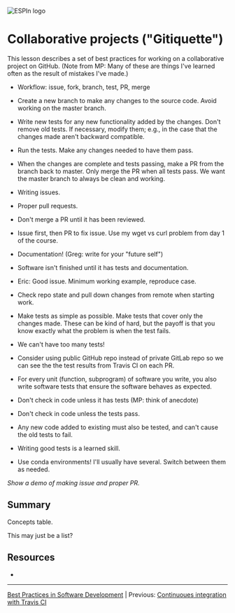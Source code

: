 ![ESPIn logo](../../media/ESPIn.png)

# Collaborative projects ("Gitiquette")

This lesson describes a set of best practices
for working on a collaborative project on GitHub.
(Note from MP: Many of these are things I've learned often as the result of mistakes I've made.)

* Workflow: issue, fork, branch, test, PR, merge
* Create a new branch to make any changes to the source code. Avoid working on the master branch.
* Write new tests for any new functionality added by the changes. Don't remove old tests. If necessary, modify them; e.g., in the case that the changes made aren't backward compatible.
* Run the tests. Make any changes needed to have them pass.
* When the changes are complete and tests passing, make a PR from the branch back to master. Only merge the PR when all tests pass. We want the master branch to always be clean and working.

* Writing issues.
* Proper pull requests.
* Don't merge a PR until it has been reviewed.
* Issue first, then PR to fix issue. Use my wget vs curl problem from day 1 of the course.
* Documentation! (Greg: write for your "future self")
* Software isn't finished until it has tests and documentation.
* Eric: Good issue. Minimum working example, reproduce case.
* Check repo state and pull down changes from remote when starting work.



* Make tests as simple as possible. Make tests that cover only the changes made. These can be kind of hard, but the payoff is that you know exactly what the problem is when the test fails.
* We can't have too many tests!
* Consider using public GitHub repo instead of private GitLab repo so we can see the the test results from Travis CI on each PR.

* For every unit (function, subprogram) of software you write, you also write software tests that ensure the software behaves as expected.
* Don't check in code unless it has tests (MP: think of anecdote)
* Don't check in code unless the tests pass.
* Any new code added to existing must also be tested, and can't cause the old tests to fail.
* Writing good tests is a learned skill.


* Use conda environments! I'll usually have several. Switch between them as needed.




*Show a demo of making issue and proper PR.*


## Summary

Concepts table.

This may just be a list?


## Resources

*


___

[Best Practices in Software Development](./index.md) |
Previous: [Continuoues integration with Travis CI](./continuous-integration.md)
